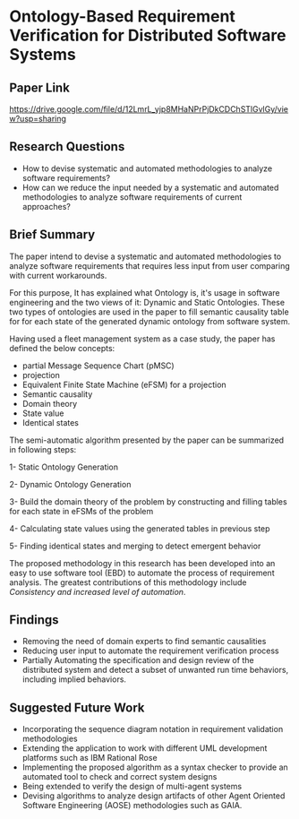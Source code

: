 # Ontology-Based Requirement Verification for Distributed Software Systems

## Paper Link

https://drive.google.com/file/d/12LmrL_yjp8MHaNPrPjDkCDChSTlGvlGy/view?usp=sharing

## Research Questions

- How to devise systematic and automated methodologies to analyze software requirements?
- How can we reduce the input needed by a systematic and automated methodologies to analyze software requirements of current approaches?

## Brief Summary

The paper intend to devise a systematic and automated methodologies to analyze software requirements that requires less input from user comparing with current workarounds. 

For this purpose, It has explained what Ontology is, it's usage in software engineering and the two views of it: Dynamic and Static Ontologies. These two types of ontologies are used in the paper to fill semantic causality table for for each state of the generated dynamic ontology from software system.

Having used a fleet management system as a case study, the paper has defined the below concepts:

* partial Message Sequence Chart (pMSC)
* projection
* Equivalent Finite State Machine (eFSM) for a projection
* Semantic causality
* Domain theory
* State value
* Identical states

The semi-automatic algorithm presented by the paper can be summarized in following steps:

1- Static Ontology Generation

2- Dynamic Ontology Generation

3- Build the domain theory of the problem by constructing and filling tables for each state in eFSMs of the problem

4- Calculating state values using the generated tables in previous step

5- Finding identical states and merging to detect emergent behavior

The proposed methodology in this research has been developed into an easy to use software tool (EBD) to automate the process of requirement analysis. The greatest
contributions of this methodology include *Consistency and increased level of automation*.

## Findings

- Removing the need of domain experts to find semantic causalities
- Reducing user input to automate the requirement verification process
- Partially Automating the specification and design review of the distributed system and detect a subset of unwanted run time behaviors, including implied behaviors.

## Suggested Future Work

* Incorporating the sequence diagram notation in requirement validation methodologies
* Extending the application to work with different UML development platforms such as IBM Rational Rose
* Implementing the proposed algorithm as a syntax checker to provide an automated tool
  to check and correct system designs
* Being extended to verify the design of multi-agent systems
* Devising algorithms to analyze design artifacts of other Agent Oriented Software Engineering (AOSE) methodologies such as GAIA.
